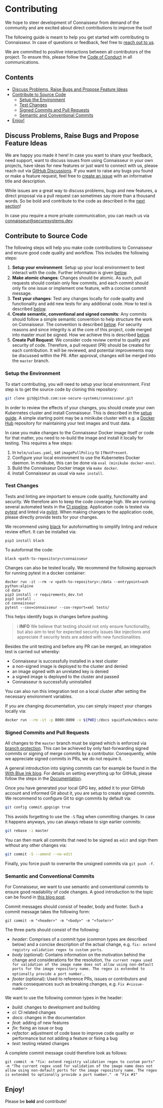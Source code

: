 # Contributing
We hope to steer development of Connaisseur from demand of the community and are excited about direct contributions to improve the tool!

The following guide is meant to help you get started with contributing to Connaisseur. In case of questions or feedback, feel free to [reach out to us](https://github.com/sse-secure-systems/connaisseur/discussions).

We are committed to positive interactions between all contributors of the project. To ensure this, please follow the [Code of Conduct](CODE_OF_CONDUCT.md) in all communications.

## Contents
- [Discuss Problems, Raise Bugs and Propose Feature Ideas](#discuss-problems-raise-bugs-and-propose-feature-ideas)
- [Contribute to Source Code](#contribute-to-source-code)
  * [Setup the Environment](#setup-the-environment)
  * [Test Changes](#test-changes)
  * [Signed Commits and Pull Requests](#signed-commits-and-pull-requests)
  * [Semantic and Conventional Commits](#semantic-and-conventional-commits)
- [Enjoy!](#enjoy)

## Discuss Problems, Raise Bugs and Propose Feature Ideas
We are happy you made it here! In case you want to share your feedback, need support, want to discuss issues from using Connaisseur in your own projects, have ideas for new features or just want to connect with us, please reach out via [GitHub Discussions](https://github.com/sse-secure-systems/connaisseur/discussions). If you want to raise any bugs you found or make a feature request, feel free to [create an issue](https://github.com/sse-secure-systems/connaisseur/issues/new) with an informative title and description.

While issues are a great way to discuss problems, bugs and new features, a direct proposal via a pull request can sometimes say more than a thousand words. So be bold and contribute to the code as described in the [next section](#contribute-to-source-code)!

In case you require a more private communication, you can reach us via [connaisseur@securesystems.dev](mailto:connaisseur@securesystems.dev).

## Contribute to Source Code
The following steps will help you make code contributions to Connaisseur and ensure good code quality and workflow. This includes the following steps:

1. **Setup your environment**: Setup up your local environment to best interact with the code. Further information is given [below](#setup-the-environment).
2. **Make atomic changes**: Changes should be atomic. As such, pull requests should contain only few commits, and each commit should only fix one issue or implement one feature, with a concise commit message.
3. **Test your changes**: Test any changes locally for code quality and functionality and add new tests for any additional code. How to test is described [below](#test-changes).
4. **Create semantic, conventional and signed commits**: Any commits should follow a simple semantic convention to help structure the work on Connaisseur. The convention is described [below](#semantic-and-conventional-commits). For security reasons and since integrity is at the core of this project, code merged into master must be signed. How we achieve this is described [below](#signed-commits-and-pull-requests).
5. **Create Pull Request**: We consider code review central to quality and security of code. Therefore, a pull request (PR) should be created for each contribution. It will be reviewed, and potential improvements may be discussed within the PR. After approval, changes will be merged into the `master` branch.

### Setup the Environment
To start contributing, you will need to setup your local environment. First step is to get the source code by cloning this repository:
```bash
git clone git@github.com:sse-secure-systems/connaisseur.git
```
In order to review the effects of your changes, you should create your own Kubernetes cluster and install Connaisseur. This is described in the [setup guide](setup/README.md). A simple starting point may be a minikube cluster with e.g. a [Docker Hub](https://hub.docker.com/) repository for maintaining your test images and trust data.

In case you make changes to the Connaisseur Docker image itself or code for that matter, you need to re-build the image and install it locally for testing. This requires a few steps:

1. In `helm/values.yaml`, set `imagePullPolicy` to `IfNotPresent`.
2. Configure your local environment to use the Kubernetes Docker daemon. In minikube, this can be done via `eval (minikube docker-env)`.
3. Build the Connaisseur Docker image via `make docker`.
4. Install Connaisseur as usual via `make install`.

### Test Changes
Tests and linting are important to ensure code quality, functionality and security. We therefore aim to keep the code coverage high. We are running several automated tests in the [CI pipeline](https://github.com/sse-secure-systems/connaisseur/blob/master/.github/workflows/cicd.yaml). Application code is tested via [pytest](https://docs.pytest.org/) and linted via [pylint](https://pylint.org/). When making changes to the application code, please directly provide tests for your changes.

We recommend using [black](https://pypi.org/project/black/) for autoformatting to simplify linting and reduce review effort. It can be installed via:
```
pip3 install black
```
To autoformat the code:
```
black <path-to-repository>/connaisseur
```

Changes can also be tested locally. We recommend the following approach for running pytest in a docker container:
```
docker run -it --rm -v <path-to-repository>:/data --entrypoint=ash python:alpine
cd data
pip3 install -r requirements_dev.txt
pip3 install .
cd connaisseur
pytest --cov=connaisseur --cov-report=xml tests/
```
This helps identify bugs in changes before pushing.

> :information_source: **INFO** We believe that testing should not only ensure functionality, but also aim to test for expected security issues like injections and appreciate if security tests are added with new functionalities.

Besides the unit testing and before any PR can be merged, an integration test is carried out whereby:
- Connaisseur is successfully installed in a test cluster
- a non-signed image is deployed to the cluster and denied
- an image signed with an unrelated key is denied
- a signed image is deployed to the cluster and passed
- Connaisseur is successfully uninstalled

You can also run this integration test on a local cluster after setting the necessary environment variables.

If you are changing documentation, you can simply inspect your changes locally via:

```bash
docker run --rm -it -p 8000:8000 -v ${PWD}:/docs squidfunk/mkdocs-material
```


### Signed Commits and Pull Requests
All changes to the `master` branch must be signed which is enforced via [branch protection](https://docs.github.com/en/free-pro-team@latest/github/administering-a-repository/about-required-commit-signing). This can be achieved by only fast-forwarding signed commits or signing of merge commits by a contributor. Consequently, while we appreciate signed commits in PRs, we do not require it.

A general introduction into signing commits can for example be found in the [With Blue Ink blog](https://withblue.ink/2020/05/17/how-and-why-to-sign-git-commits.html). For details on setting everything up for GitHub, please follow the steps in the [Documentation](https://docs.github.com/en/github/authenticating-to-github/managing-commit-signature-verification).

Once you have generated your local GPG key, added it to your GitHub account and informed Git about it, you are setup to create signed commits. We recommend to configure Git to sign commits by default via:
```bash
git config commit.gpgsign true
```
This avoids forgetting to use the `-S` flag when committing changes. In case it happens anyways, you can always rebase to sign earlier commits:
```bash
git rebase -i master
```
You can then mark all commits that need to be signed as `edit` and sign them without any other changes via:
```bash
git commit -S --amend --no-edit
```
Finally, you force push to overwrite the unsigned commits via `git push -f`.

### Semantic and Conventional Commits
For Connaisseur, we want to use semantic and conventional commits to ensure good readability of code changes. A good introduction to the topic can be found in [this blog post](https://nitayneeman.com/posts/understanding-semantic-commit-messages-using-git-and-angular/).

Commit messages should consist of header, body and footer. Such a commit message takes the following form:
```
git commit -m "<header>" -m "<body>" -m "<footer>"
```
The three parts should consist of the following:
- _header_: Comprises of a commit type (common types are described below) and a concise description of the actual change, e.g. `fix: extend registry validation regex to custom ports`.
- _body_ (optional): Contains information on the motivation behind the change and considerations for the resolution, `The current regex used for validation of the image name does not allow using non-default ports for the image repository name. The regex is extended to optionally provide a port number.`.
- _footer_ (optional): Used to reference PRs, issues or contributors and mark consequences such as breaking changes, e.g. `Fix #<issue-number>`

We want to use the following common types in the header:
- _build_: changes to development and building
- _ci_: CI related changes
- _docs_: changes in the documentation
- _feat_: adding of new features
- _fix_: fixing an issue or bug
- _refactor_: adjustment of code base to improve code quality or performance but not adding a feature or fixing a bug
- _test_: testing related changes

A complete commit message could therefore look as follows:
```
git commit -m "fix: extend registry validation regex to custom ports" -m "The current regex used for validation of the image name does not allow using non-default ports for the image repository name. The regex is extended to optionally provide a port number." -m "Fix #3"
```

## Enjoy!
Please be __bold__ and contribute!
